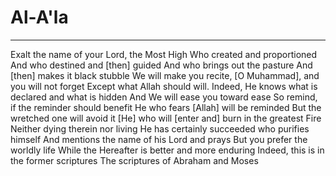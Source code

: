 # Al-A'la
---
Exalt the name of your Lord, the Most High
Who created and proportioned
And who destined and [then] guided
And who brings out the pasture
And [then] makes it black stubble
We will make you recite, [O Muhammad], and you will not forget
Except what Allah should will. Indeed, He knows what is declared and what is hidden
And We will ease you toward ease
So remind, if the reminder should benefit
He who fears [Allah] will be reminded
But the wretched one will avoid it
[He] who will [enter and] burn in the greatest Fire
Neither dying therein nor living
He has certainly succeeded who purifies himself
And mentions the name of his Lord and prays
But you prefer the worldly life
While the Hereafter is better and more enduring
Indeed, this is in the former scriptures
The scriptures of Abraham and Moses

